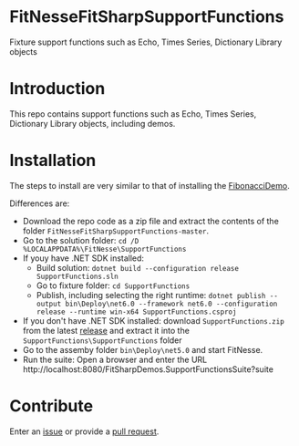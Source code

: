 # FitNesseFitSharpSupportFunctions
Fixture support functions such as Echo, Times Series, Dictionary Library objects


# Introduction 
This repo contains support functions such as Echo, Times Series, Dictionary Library objects, including demos.

# Installation
The steps to install are very similar to that of installing the [FibonacciDemo](../../../FitNesseFitSharpFibonacciDemo).

Differences are:
* Download the repo code as a zip file and extract the contents of the folder `FitNesseFitSharpSupportFunctions-master`. 
* Go to the solution folder: `cd /D %LOCALAPPDATA%\FitNesse\SupportFunctions`
* If youy have .NET SDK installed:
    * Build solution: `dotnet build --configuration release SupportFunctions.sln`
    * Go to fixture folder: `cd SupportFunctions`
    * Publish, including selecting the right runtime: `dotnet publish --output bin\Deploy\net6.0 --framework net6.0 --configuration release --runtime win-x64 SupportFunctions.csproj`
* If you don't have .NET SDK installed: download `SupportFunctions.zip` from the latest [release](../../releases) and extract it into the `SupportFunctions\SupportFunctions` folder
* Go to the assemby folder `bin\Deploy\net5.0` and start FitNesse.
* Run the suite: Open a browser and enter the URL http://localhost:8080/FitSharpDemos.SupportFunctionsSuite?suite

# Contribute
Enter an [issue](../../issues) or provide a [pull request](../../pulls). 
